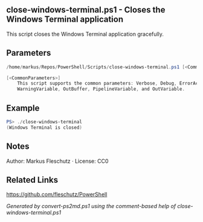 ## close-windows-terminal.ps1 - Closes the Windows Terminal application

This script closes the Windows Terminal application gracefully.

## Parameters
```powershell
/home/markus/Repos/PowerShell/Scripts/close-windows-terminal.ps1 [<CommonParameters>]

[<CommonParameters>]
    This script supports the common parameters: Verbose, Debug, ErrorAction, ErrorVariable, WarningAction, 
    WarningVariable, OutBuffer, PipelineVariable, and OutVariable.
```

## Example
```powershell
PS> ./close-windows-terminal
(Windows Terminal is closed)

```

## Notes
Author: Markus Fleschutz · License: CC0

## Related Links
https://github.com/fleschutz/PowerShell

*Generated by convert-ps2md.ps1 using the comment-based help of close-windows-terminal.ps1*
